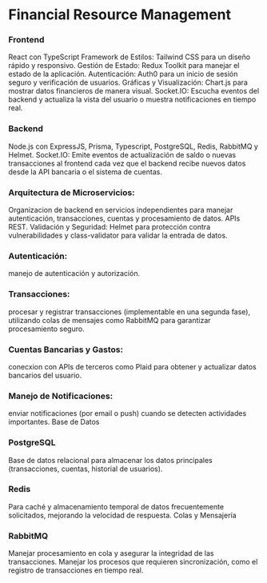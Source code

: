 # Financial Resource Management

### Frontend

React con TypeScript
Framework de Estilos: Tailwind CSS para un diseño rápido y responsivo.
Gestión de Estado: Redux Toolkit para manejar el estado de la aplicación.
Autenticación: Auth0 para un inicio de sesión seguro y verificación de usuarios.
Gráficas y Visualización: Chart.js para mostrar datos financieros de manera visual.
Socket.IO: Escucha eventos del backend y actualiza la vista del usuario o muestra notificaciones en tiempo real.

### Backend

Node.js con ExpressJS, Prisma, Typescript, PostgreSQL, Redis, RabbitMQ y Helmet.
Socket.IO: Emite eventos de actualización de saldo o nuevas transacciones al frontend cada vez que el backend recibe nuevos datos desde la API bancaria o el sistema de cuentas.

### Arquitectura de Microservicios:

Organizacion de backend en servicios independientes para manejar autenticación, transacciones, cuentas y procesamiento de datos.
APIs REST.
Validación y Seguridad: Helmet para protección contra vulnerabilidades y class-validator para validar la entrada de datos.

### Autenticación:

manejo de autenticación y autorización.

### Transacciones:

procesar y registrar transacciones (implementable en una segunda fase), utilizando colas de mensajes como RabbitMQ para garantizar procesamiento seguro.

### Cuentas Bancarias y Gastos:

conecxion con APIs de terceros como Plaid para obtener y actualizar datos bancarios del usuario.

### Manejo de Notificaciones:

enviar notificaciones (por email o push) cuando se detecten actividades importantes.
Base de Datos

### PostgreSQL

Base de datos relacional para almacenar los datos principales (transacciones, cuentas, historial de usuarios).

### Redis

Para caché y almacenamiento temporal de datos frecuentemente solicitados, mejorando la velocidad de respuesta.
Colas y Mensajería

### RabbitMQ

Manejar procesamiento en cola y asegurar la integridad de las transacciones. Manejar los procesos que requieren sincronización, como el registro de transacciones en tiempo real.
